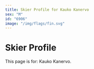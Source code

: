 ```yaml
---
title: Skier Profile for Kauko Kanervo
sex: "M"
id: "6906"
image: "/img/flags/fin.svg" 
---
```


# Skier Profile

This page is for: Kauko Kanervo.
    